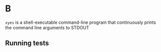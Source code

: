# B
`xyes` is a shell-executable command-line program that continuously prints the
command line arguments to STDOUT

## Running tests

